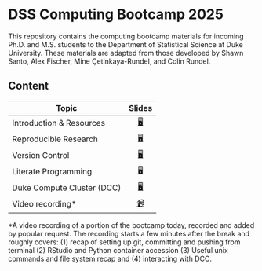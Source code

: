 # DSS Computing Bootcamp 2025

This repository contains the computing bootcamp materials for incoming
Ph.D. and M.S. students to the Department of Statistical Science at
Duke University. These materials are adapted from those developed by Shawn Santo, Alex Fischer,
Mine Çetinkaya-Rundel, and Colin Rundel.

## Content

| Topic                           | Slides                                                           |
|---------------------------------|:----------------------------------------------------------------:|
| Introduction & Resources        | [:desktop_computer:](https://dukestatsci.github.io/computing_bootcamp_2025/slides/01_introduction_and_resources.html) |
| Reproducible Research         | [:desktop_computer:](https://dukestatsci.github.io/computing_bootcamp_2025/slides/02_reproducible_research.html) |
| Version Control | [:desktop_computer:](https://dukestatsci.github.io/computing_bootcamp_2025/slides/03_version_control.html) |
| Literate Programming | [:desktop_computer:](https://dukestatsci.github.io/computing_bootcamp_2025/slides/04_literate_programming.html)  | 
| Duke Compute Cluster (DCC)               | [:desktop_computer:](https://dukestatsci.github.io/computing_bootcamp_2025/slides/05_dcc.html)            |
|Video recording* |[📹](https://duke.zoom.us/rec/share/Nw5or7vkQwzIIi_OswT3QYWTzvFQ5rL5U3O0qApAZuwWzfjD25virmV3re4ijFvu.25nuNMLBOMN29WeB) | 

*A video recording of a portion of the bootcamp today, recorded and added by popular request. The recording starts a few minutes after the break and roughly covers: (1) recap of setting up git, committing and pushing from terminal (2) RStudio and Python container accession (3) Useful unix commands and file system recap and (4) interacting with DCC.
